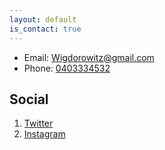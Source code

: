 ```yaml
---
layout: default
is_contact: true
---
```


* Email: [Wigdorowitz@gmail.com](mailto:Wigdorowitz@gmail.com)
*  Phone: [0403334532](tel:0403334532)

## Social
1.  [Twitter](#wigda)
2. [Instagram](https://www.instagram.com/wigdo/)

